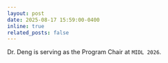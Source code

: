 ```yaml
---
layout: post
date: 2025-08-17 15:59:00-0400
inline: true
related_posts: false
---
```


Dr. Deng is serving as the Program Chair at `MIDL 2026`.